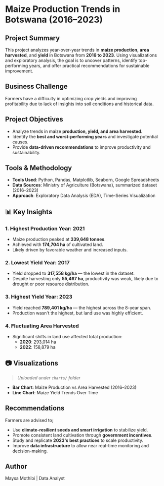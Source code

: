 # Maize Production Trends in Botswana (2016–2023)

## Project Summary
This project analyzes year-over-year trends in **maize production**, **area harvested**, and **yield** in Botswana from **2016 to 2023**. Using visualizations and exploratory analysis, the goal is to uncover patterns, identify top-performing years, and offer practical recommendations for sustainable improvement.

## Business Challenge 
Farmers have a difficulty in optimizing crop yields and improving profitability due to lack of insights into soil conditions and historical data.

##  Project Objectives
- Analyze trends in maize **production, yield, and area harvested**.
- Identify the **best and worst-performing years** and investigate potential causes.
- Provide **data-driven recommendations** to improve productivity and sustainability.

##  Tools & Methodology
- **Tools Used**: Python, Pandas, Matplotlib, Seaborn, Google Spreadsheets 
- **Data Sources**: Ministry of Agriculture (Botswana), summarized dataset (2016–2023)
- **Approach**: Exploratory Data Analysis (EDA), Time-Series Visualization

## 📊 Key Insights

### 1. Highest Production Year: **2021**
- Maize production peaked at **339,648 tonnes**.
- Achieved with **174,704 ha** of cultivated land.
- Likely driven by favorable weather and increased inputs.

### 2. Lowest Yield Year: **2017**
- Yield dropped to **317,558 kg/ha** — the lowest in the dataset.
- Despite harvesting only **55,467 ha**, productivity was weak, likely due to drought or poor resource distribution.

### 3. Highest Yield Year: **2023**
- Yield reached **789,401 kg/ha** — the highest across the 8-year span.
- Production wasn't the highest, but land use was highly efficient.

### 4. Fluctuating Area Harvested
- Significant shifts in land use affected total production:
  - **2020**: 293,014 ha
  - **2022**: 158,879 ha

## 📷 Visualizations
> _Uploaded under `charts/` folder_

- **Bar Chart**: Maize Production vs Area Harvested (2016–2023)
- **Line Chart**: Maize Yield Trends Over Time

##  Recommendations
Farmers are advised to;
- Use **climate-resilient seeds and smart irrigation** to stabilize yield.
- Promote consistent land cultivation through **government incentives**.
- Study and replicate **2023's best practices** to scale productivity.
- Improve **data infrastructure** to allow near real-time monitoring and decision-making.

## Author
Maysa Mothibi | Data Analyst 
